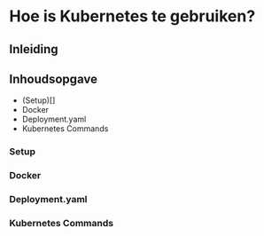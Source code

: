 # Hoe is Kubernetes te gebruiken?

## Inleiding

## Inhoudsopgave
- (Setup)[]
- Docker
- Deployment.yaml
- Kubernetes Commands

### Setup

### Docker

### Deployment.yaml

### Kubernetes Commands
